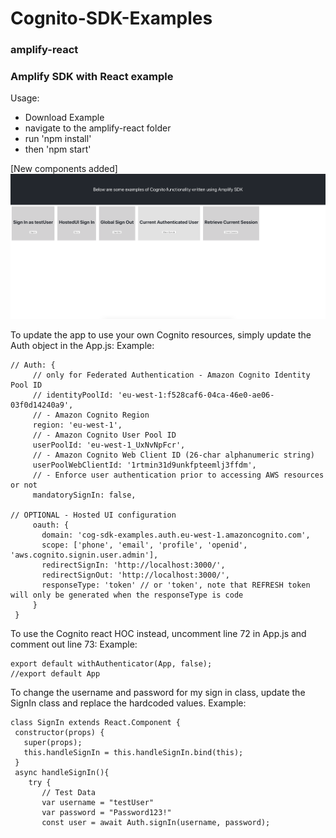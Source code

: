 # Cognito-SDK-Examples

### amplify-react
### Amplify SDK with React example


Usage:
- Download Example
- navigate to the amplify-react folder
- run 'npm install'
- then 'npm start'

[New components added]
![APP UI](./README_Images/UI.jpg?raw=true "Title")

To update the app to use your own Cognito resources, simply update the Auth object in the App.js:
Example:
 ~~~
// Auth: {
      // only for Federated Authentication - Amazon Cognito Identity Pool ID
      // identityPoolId: 'eu-west-1:f528caf6-04ca-46e0-ae06-03f0d14240a9',
      // - Amazon Cognito Region
      region: 'eu-west-1',
      // - Amazon Cognito User Pool ID
      userPoolId: 'eu-west-1_UxNvNpFcr',
      // - Amazon Cognito Web Client ID (26-char alphanumeric string)
      userPoolWebClientId: '1rtmin31d9unkfpteemlj3ffdm',
      // - Enforce user authentication prior to accessing AWS resources or not
      mandatorySignIn: false,

// OPTIONAL - Hosted UI configuration
	  oauth: {
		domain: 'cog-sdk-examples.auth.eu-west-1.amazoncognito.com',
		scope: ['phone', 'email', 'profile', 'openid', 'aws.cognito.signin.user.admin'],
		redirectSignIn: 'http://localhost:3000/',
		redirectSignOut: 'http://localhost:3000/',
		responseType: 'token' // or 'token', note that REFRESH token will only be generated when the responseType is code
	  }
  }
~~~

To use the Cognito react HOC instead, uncomment line 72 in App.js and comment out line 73:
Example:
 ~~~
export default withAuthenticator(App, false);
//export default App
~~~

To change the username and password for my sign in class, update the SignIn class and replace the hardcoded values.
Example:
 ~~~
class SignIn extends React.Component {
  constructor(props) {
    super(props);
    this.handleSignIn = this.handleSignIn.bind(this);
  }
  async handleSignIn(){
     try {
		// Test Data
		var username = "testUser"
		var password = "Password123!"
        const user = await Auth.signIn(username, password);
 ~~~
